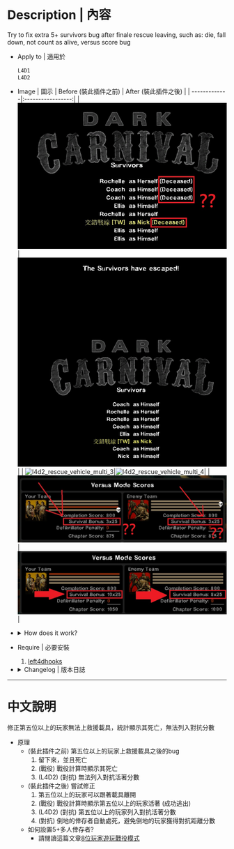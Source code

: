 # Description | 內容
Try to fix extra 5+ survivors bug after finale rescue leaving, such as: die, fall down, not count as alive, versus score bug

* Apply to | 適用於
	```
	L4D1
	L4D2
	```

* Image | 圖示
	| Before (裝此插件之前)  			| After (裝此插件之後) |
	| -------------|:-----------------:|
	| ![l4d2_rescue_vehicle_multi_1](image/l4d2_rescue_vehicle_multi_1.jpg)|![l4d2_rescue_vehicle_multi_2](image/l4d2_rescue_vehicle_multi_2.jpg)|
	| ![l4d2_rescue_vehicle_multi_3](image/l4d2_rescue_vehicle_multi_3.gif)|![l4d2_rescue_vehicle_multi_4](image/l4d2_rescue_vehicle_multi_4.gif)|
	| ![l4d2_rescue_vehicle_multi_5](image/l4d2_rescue_vehicle_multi_5.jpg)|![l4d2_rescue_vehicle_multi_6](image/l4d2_rescue_vehicle_multi_6.jpg)|

* <details><summary>How does it work?</summary>

	* (Before) Extra 5+ survivors bug after finale rescue leaving
		1. 5+ survivors are left behind and die.
		2. (Coop) 5+ survivors not count alive on campaign credit
		3. (L4D2) (Versus) 5+ survivors not count alive when calculate score
	* (After) Try to fix
		1. 5+ survivors can leave with vehicle.
		2. (Coop) 5+ survivors display alive on campaign credit
		3. (L4D2) (Versus) calculate 5+ survivors alive count
		4. (Versus) Kills survivors before the score is calculated so player won't get full distance if is incapped as the rescue vehicle leaves.
	* How to set up 5 survivors?
		* Read [8+_Survivors_In_Coop](https://github.com/fbef0102/Game-Private_Plugin/tree/main/Tutorial_教學區/English/Game/L4D2/8%2B_Survivors_In_Coop)
</details>

* Require | 必要安裝
	1. [left4dhooks](https://forums.alliedmods.net/showthread.php?t=321696)

* <details><summary>Changelog | 版本日誌</summary>

	* v1.0h (2025-1-13)
		* Initial Release

	* Original
		* [By sorallll](https://forums.alliedmods.net/showthread.php?t=325263)
		* [By edshot99](https://forums.alliedmods.net/showthread.php?t=350059)
		* [By V10](https://forums.alliedmods.net/showthread.php?t=121945)
		* [SirPlease/L4D2-Competitive-Rework](https://github.com/SirPlease/L4D2-Competitive-Rework/blob/master/addons/sourcemod/scripting/finalefix.sp)
</details>

- - - -
# 中文說明
修正第五位以上的玩家無法上救援載具，統計顯示其死亡，無法列入對抗分數

* 原理
	* (裝此插件之前) 第五位以上的玩家上救援載具之後的bug
		1. 留下來，並且死亡
		2. (戰役) 戰役計算時顯示其死亡
		3. (L4D2) (對抗) 無法列入對抗活著分數
	* (裝此插件之後) 嘗試修正
		1. 第五位以上的玩家可以跟著載具離開
		2. (戰役) 戰役計算時顯示第五位以上的玩家活著 (成功逃出)
		3. (L4D2) (對抗) 第五位以上的玩家列入對抗活著分數
		4. (對抗) 倒地的倖存者自動處死，避免倒地的玩家獲得對抗距離分數
	* 如何設置5+多人倖存者?
		* 請閱讀這篇文章[8位玩家遊玩戰役模式](https://github.com/fbef0102/Game-Private_Plugin/tree/main/Tutorial_教學區/Chinese_繁體中文/Game/L4D2/8位玩家遊玩戰役模式)